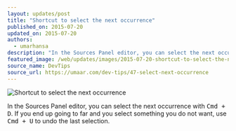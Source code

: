 ```yaml
---
layout: updates/post
title: "Shortcut to select the next occurrence"
published_on: 2015-07-20
updated_on: 2015-07-20
authors:
  - umarhansa
description: "In the Sources Panel editor, you can select the next occurrence with <kbd class='kbd'>Cmd + D</kbd>."
featured_image: /web/updates/images/2015-07-20-shortcut-to-select-the-next-occurrence/select-next-occurrence.gif
source_name: DevTips
source_url: https://umaar.com/dev-tips/47-select-next-occurrence
---
```

<img src="/web/updates/images/2015-07-20-shortcut-to-select-the-next-occurrence/select-next-occurrence.gif" alt="Shortcut to select the next occurrence">

In the Sources Panel editor, you can select the next occurrence with <kbd class="kbd">Cmd + D</kbd>. If you end up going to far and you select something you do not want, use <kbd class="kbd">Cmd + U</kbd> to undo the last selection.




		

